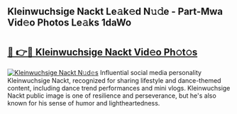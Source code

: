 ## Kleinwuchsige Nackt Le𝚊k𝚎d N𝚞𝚍e - Part-Mwa Vid𝚎o Photos Le𝚊ks 1daWo

# <h2><a href="http://fb5wde.evod.top/?m=Kleinwuchsige+Nackt">🔗 👉🔴 Kleinwuchsige Nackt Vid𝚎o Ph𝚘t𝚘s</a></h2>

[![Kleinwuchsige Nackt N𝚞d𝚎s](https://i.imgur.com/8V9OHl7.gif)](http://fb5wde.evod.top/?m=Kleinwuchsige+Nackt)
Influential social media personality Kleinwuchsige Nackt, recognized for sharing lifestyle and dance-themed content, including dance trend performances and mini vlogs. Kleinwuchsige Nackt public image is one of resilience and perseverance, but he's also known for his sense of humor and lightheartedness. 

